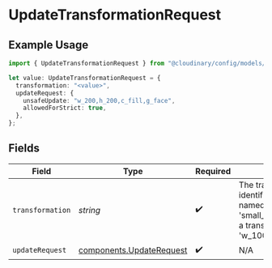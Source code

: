 # UpdateTransformationRequest

## Example Usage

```typescript
import { UpdateTransformationRequest } from "@cloudinary/config/models/operations";

let value: UpdateTransformationRequest = {
  transformation: "<value>",
  updateRequest: {
    unsafeUpdate: "w_200,h_200,c_fill,g_face",
    allowedForStrict: true,
  },
};
```

## Fields

| Field                                                                                                                                                                  | Type                                                                                                                                                                   | Required                                                                                                                                                               | Description                                                                                                                                                            |
| ---------------------------------------------------------------------------------------------------------------------------------------------------------------------- | ---------------------------------------------------------------------------------------------------------------------------------------------------------------------- | ---------------------------------------------------------------------------------------------------------------------------------------------------------------------- | ---------------------------------------------------------------------------------------------------------------------------------------------------------------------- |
| `transformation`                                                                                                                                                       | *string*                                                                                                                                                               | :heavy_check_mark:                                                                                                                                                     | The transformation identifier. Can be either a named transformation (e.g., 'small_profile_thumbnail') or a transformation string (e.g., 'w_100,h_150,c_fill,g_auto').<br/> |
| `updateRequest`                                                                                                                                                        | [components.UpdateRequest](../../models/components/updaterequest.md)                                                                                                   | :heavy_check_mark:                                                                                                                                                     | N/A                                                                                                                                                                    |